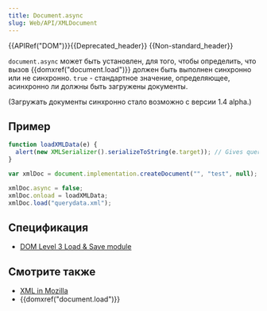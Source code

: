 ```yaml
---
title: Document.async
slug: Web/API/XMLDocument
---
```


{{APIRef("DOM")}}{{Deprecated_header}} {{Non-standard_header}}

`document.async` может быть установлен, для того, чтобы определить, что вызов {{domxref("document.load")}} должен быть выполнен синхронно или не синхронно. `true` - стандартное значение, определяющее, асинхронно ли должны быть загружены документы.

(Загружать документы синхронно стало возможно с версии 1.4 alpha.)

## Пример

```js
function loadXMLData(e) {
  alert(new XMLSerializer().serializeToString(e.target)); // Gives querydata.xml contents as string
}

var xmlDoc = document.implementation.createDocument("", "test", null);

xmlDoc.async = false;
xmlDoc.onload = loadXMLData;
xmlDoc.load("querydata.xml");
```

## Спецификация

- [DOM Level 3 Load & Save module](http://www.w3.org/TR/DOM-Level-3-LS/load-save.html#LS-DocumentLS)

## Смотрите также

- [XML in Mozilla](/ru/docs/XML_in_Mozilla)
- {{domxref("document.load")}}
